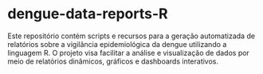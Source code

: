 # dengue-data-reports-R
Este repositório contém scripts e recursos para a geração automatizada de relatórios sobre a vigilância epidemiológica da dengue utilizando a linguagem R. O projeto visa facilitar a análise e visualização de dados por meio de relatórios dinâmicos, gráficos e dashboards interativos.
